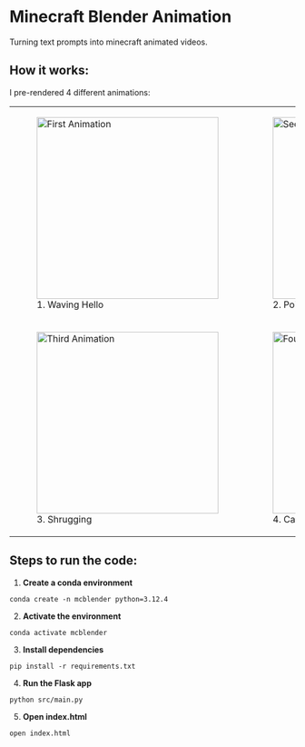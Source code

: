 # Minecraft Blender Animation
Turning text prompts into minecraft animated videos.

## How it works:
I pre-rendered 4 different animations:


<table>
  <tr>
    <td>
      <figure>
        <img src="https://github.com/zaidmehdi/minecraft-blender-animation/assets/122180508/94c3e786-44ad-435a-af7e-f253987280f3" alt="First Animation" width="320" />
        <figcaption>1. Waving Hello</figcaption>
      </figure>
    </td>
    <td>
      <figure>
        <img src="https://github.com/zaidmehdi/minecraft-blender-animation/assets/122180508/31387688-20ec-45d9-b3b9-fac104adad25" alt="Second Animation" width="320" />
        <figcaption>2. Pointing a finger at something</figcaption>
      </figure>
    </td>
  </tr>
  <tr>
    <td>
      <figure>
        <img src="https://github.com/zaidmehdi/minecraft-blender-animation/assets/122180508/5ab7a086-7d5a-4e0e-aed4-84f1c852e466" alt="Third Animation" width="320" />
        <figcaption>3. Shrugging</figcaption>
      </figure>
    </td>
    <td>
      <figure>
        <img src="https://github.com/zaidmehdi/minecraft-blender-animation/assets/122180508/aa565409-79a3-4dc6-b742-f5fda6d3cdbf" alt="Fourth Animation" width="320" />
        <figcaption>4. Catching one's breath</figcaption>
      </figure>
    </td>
  </tr>
</table>

## Steps to run the code:
1. **Create a conda environment**
```
conda create -n mcblender python=3.12.4
```
2. **Activate the environment**
```
conda activate mcblender
```
3. **Install dependencies**
```
pip install -r requirements.txt
```
4. **Run the Flask app**
```
python src/main.py
```
5. **Open index.html**
```
open index.html
```